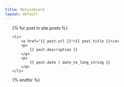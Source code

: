 ```yaml
---
title: Noticeboard
layout: default
---
```

<ul>
{% for post in site.posts %}
  
    <li>
    	<a href="{{ post.url }}">{{ post.title }}</a>
    	<p>
    		{{ post.description }}
    	</p>
    	<p>
    		{{ post.date | date_to_long_string }}
    	</p>
    </li>
  
{% endfor %}
</ul>
